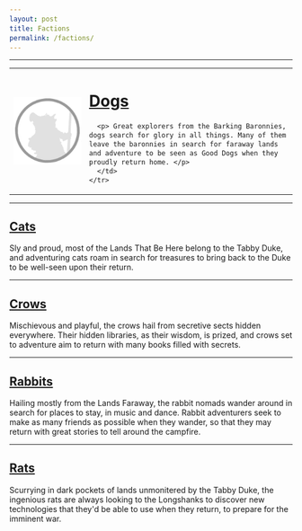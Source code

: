 ```yaml
---
layout: post
title: Factions
permalink: /factions/
---
```


***

<table cellspacing="300">
    <tr>
      <td>
        <img align="left" src="https://github.com/Bartapapa/legend/blob/main/docs/assets/img/CharacterPortrait.png">
      </td>
      <td>
      <h1> <a href="{{ site.baseurl }}/factions/dogs">Dogs</a> </h1>

      <p> Great explorers from the Barking Baronnies, dogs search for glory in all things. Many of them leave the baronnies in search for faraway lands and adventure to be seen as Good Dogs when they proudly return home. </p>
      </td>
    </tr>
  </table>




***
## <a href="{{ site.baseurl }}/factions/cats">Cats</a>

Sly and proud, most of the Lands That Be Here belong to the Tabby Duke, and adventuring cats roam in search for treasures to bring back to the Duke to be well-seen upon their return.
***
## <a href="{{ site.baseurl }}/factions/crows">Crows</a>

Mischievous and playful, the crows hail from secretive sects hidden everywhere. Their hidden libraries, as their wisdom, is prized, and crows set to adventure aim to return with many books filled with secrets.
***
## <a href="{{ site.baseurl }}/factions/rabbits">Rabbits</a>

Hailing mostly from the Lands Faraway, the rabbit nomads wander around in search for places to stay, in music and dance. Rabbit adventurers seek to make as many friends as possible when they wander, so that they may return with great stories to tell around the campfire.
***
## <a href="{{ site.baseurl }}/factions/rats">Rats</a>

Scurrying in dark pockets of lands unmonitered by the Tabby Duke, the ingenious rats are always looking to the Longshanks to discover new technologies that they'd be able to use when they return, to prepare for the imminent war.
